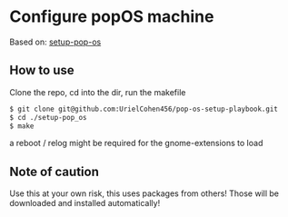 # Configure popOS machine 

Based on: [setup-pop-os](https://github.com/kevinjelnl/setup-pop_os)

## How to use

Clone the repo, cd into the dir, run the makefile

```bash
$ git clone git@github.com:UrielCohen456/pop-os-setup-playbook.git
$ cd ./setup-pop_os
$ make 
```
a reboot / relog might be required for the gnome-extensions to load

## Note of caution
Use this at your own risk, this uses packages from others! Those will be downloaded and installed automatically!
